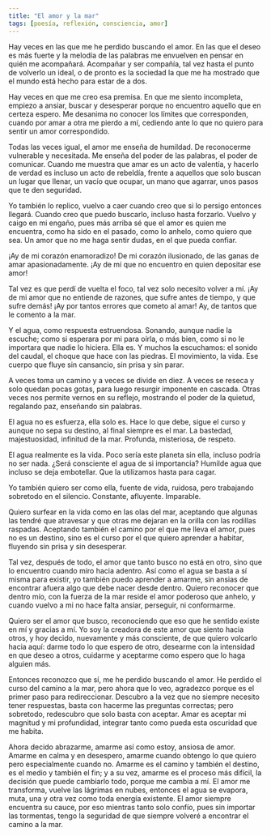 ```yaml
---
title: "El amor y la mar"
tags: [poesía, reflexión, consciencia, amor]
---
```

Hay veces en las que me he perdido buscando el amor. En las que el deseo es más fuerte y la melodía de las palabras me envuelven en pensar en quién me acompañará. Acompañar y ser compañía, tal vez hasta el punto de volverlo un ideal, o de pronto es la sociedad la que me ha mostrado que el mundo está hecho para estar de a dos.

Hay veces en que me creo esa premisa. En que me siento incompleta, empiezo a ansiar, buscar y desesperar porque no encuentro aquello que en certeza espero. Me desanima no conocer los límites que corresponden, cuando por amar a otra me pierdo a mí, cediendo ante lo que no quiero para sentir un amor correspondido.

Todas las veces igual, el amor me enseña de humildad. De reconocerme vulnerable y necesitada. Me enseña del poder de las palabras, el poder de comunicar. Cuando me muestra que amar es un acto de valentía, y hacerlo de verdad es incluso un acto de rebeldía, frente a aquellos que solo buscan un lugar que llenar, un vacío que ocupar, un mano que agarrar, unos pasos que te den seguridad.

Yo también lo replico, vuelvo a caer cuando creo que si lo persigo entonces llegará. Cuando creo que puedo buscarlo, incluso hasta forzarlo. Vuelvo y caigo en mi engaño, pues más arriba sé que el amor es quien me encuentra, como ha sido en el pasado, como lo anhelo, como quiero que sea. Un amor que no me haga sentir dudas, en el que pueda confiar.

¡Ay de mi corazón enamoradizo! De mi corazón ilusionado, de las ganas de amar apasionadamente. ¡Ay de mí que no encuentro en quien depositar ese amor!

Tal vez es que perdí de vuelta el foco, tal vez solo necesito volver a mí. ¡Ay de mi amor que no entiende de razones, que sufre antes de tiempo, y que sufre demás! ¡Ay por tantos errores que cometo al amar! Ay, de tantos que le comento a la mar.

Y el agua, como respuesta estruendosa. Sonando, aunque nadie la escuche; como si esperara por mi para oírla, o más bien, como si no le importara que nadie lo hiciera. Ella es. Y muchos la escuchamos: el sonido del caudal, el choque que hace con las piedras. El movimiento, la vida. Ese cuerpo que fluye sin cansancio, sin prisa y sin parar.

A veces toma un camino y a veces se divide en diez. A veces se reseca y solo quedan pocas gotas, para luego resurgir imponente en cascada. Otras veces nos permite vernos en su reflejo, mostrando el poder de la quietud, regalando paz, enseñando sin palabras.

El agua no es esfuerza, ella solo es. Hace lo que debe, sigue el curso y aunque no sepa su destino, al final siempre es el mar. La bastedad, majestuosidad, infinitud de la mar. Profunda, misteriosa, de respeto.

El agua realmente es la vida. Poco sería este planeta sin ella, incluso podría no ser nada. ¿Será consciente el agua de si importancia? Humilde agua que incluso se deja embotellar. Que la utilizamos hasta para cagar.

Yo también quiero ser como ella, fuente de vida, ruidosa, pero trabajando sobretodo en el silencio. Constante, afluyente. Imparable.

Quiero surfear en la vida como en las olas del mar, aceptando que algunas las tendré que atravesar y que otras me dejaran en la orilla con las rodillas raspadas. Aceptando también el camino por el que me lleva el amor, pues no es un destino, sino es el curso por el que quiero aprender a habitar, fluyendo sin prisa y sin desesperar.

Tal vez, después de todo, el amor que tanto busco no está en otro, sino que lo encuentro cuando miro hacia adentro. Así como el agua se basta a sí misma para existir, yo también puedo aprender a amarme, sin ansias de encontrar afuera algo que debe nacer desde dentro. Quiero reconocer que dentro mío, con la fuerza de la mar reside el amor poderoso que anhelo, y cuando vuelvo a mi no hace falta ansiar, perseguir, ni conformarme.

Quiero ser el amor que busco, reconociendo que eso que he sentido existe en mí y gracias a mí. Yo soy la creadora de este amor que siento hacia otros, y hoy decido, nuevamente y más consciente, de que quiero volcarlo hacia aquí: darme todo lo que espero de otro, desearme con la intensidad en que deseo a otros, cuidarme y aceptarme como espero que lo haga alguien más.

Entonces reconozco que sí, me he perdido buscando el amor. He perdido el curso del camino a la mar, pero ahora que lo veo, agradezco porque es el primer paso para redireccionar. Descubro a la vez que no siempre necesito tener respuestas, basta con hacerme las preguntas correctas; pero sobretodo, redescubro que solo basta con aceptar. Amar es aceptar mi magnitud y mi profundidad, integrar tanto como pueda esta oscuridad que me habita.

Ahora decido abrazarme, amarme así como estoy, ansiosa de amor. Amarme en calma y en desespero, amarme cuando obtengo lo que quiero pero especialmente cuando no. Amarme es el camino y también el destino, es el medio y también el fin; y a su vez, amarme es el proceso más difícil, la decisión que puede cambiarlo todo, porque me cambia a mí. El amor me transforma, vuelve las lágrimas en nubes, entonces el agua se evapora, muta, una y otra vez como toda energía existente. El amor siempre encuentra su cauce, por eso mientras tanto solo confío, pues sin importar las tormentas, tengo la seguridad de que siempre volveré a encontrar el camino a la mar.

